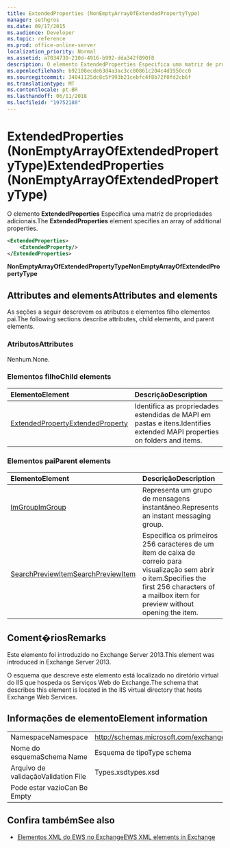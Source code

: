 ```yaml
---
title: ExtendedProperties (NonEmptyArrayOfExtendedPropertyType)
manager: sethgros
ms.date: 09/17/2015
ms.audience: Developer
ms.topic: reference
ms.prod: office-online-server
localization_priority: Normal
ms.assetid: a7034730-210d-4916-b992-dda342f890f8
description: O elemento ExtendedProperties Especifica uma matriz de propriedades adicionais.
ms.openlocfilehash: b92108ecde63d4a3ac3cc80861c204c4d1950cc0
ms.sourcegitcommit: 34041125dc8c5f993b21cebfc4f8b72f0fd2cb6f
ms.translationtype: MT
ms.contentlocale: pt-BR
ms.lasthandoff: 06/11/2018
ms.locfileid: "19752180"
---
```

# <a name="extendedproperties-nonemptyarrayofextendedpropertytype"></a><span data-ttu-id="50f5d-103">ExtendedProperties (NonEmptyArrayOfExtendedPropertyType)</span><span class="sxs-lookup"><span data-stu-id="50f5d-103">ExtendedProperties (NonEmptyArrayOfExtendedPropertyType)</span></span>

<span data-ttu-id="50f5d-104">O elemento **ExtendedProperties** Especifica uma matriz de propriedades adicionais.</span><span class="sxs-lookup"><span data-stu-id="50f5d-104">The **ExtendedProperties** element specifies an array of additional properties.</span></span> 
  
```XML
<ExtendedProperties>
    <ExtendedProperty/>
</ExtendedProperties>
```

 <span data-ttu-id="50f5d-105">**NonEmptyArrayOfExtendedPropertyType**</span><span class="sxs-lookup"><span data-stu-id="50f5d-105">**NonEmptyArrayOfExtendedPropertyType**</span></span>
## <a name="attributes-and-elements"></a><span data-ttu-id="50f5d-106">Attributes and elements</span><span class="sxs-lookup"><span data-stu-id="50f5d-106">Attributes and elements</span></span>

<span data-ttu-id="50f5d-107">As seções a seguir descrevem os atributos e elementos filho elementos pai.</span><span class="sxs-lookup"><span data-stu-id="50f5d-107">The following sections describe attributes, child elements, and parent elements.</span></span>
  
### <a name="attributes"></a><span data-ttu-id="50f5d-108">Atributos</span><span class="sxs-lookup"><span data-stu-id="50f5d-108">Attributes</span></span>

<span data-ttu-id="50f5d-109">Nenhum.</span><span class="sxs-lookup"><span data-stu-id="50f5d-109">None.</span></span>
  
### <a name="child-elements"></a><span data-ttu-id="50f5d-110">Elementos filho</span><span class="sxs-lookup"><span data-stu-id="50f5d-110">Child elements</span></span>

|<span data-ttu-id="50f5d-111">**Elemento**</span><span class="sxs-lookup"><span data-stu-id="50f5d-111">**Element**</span></span>|<span data-ttu-id="50f5d-112">**Descrição**</span><span class="sxs-lookup"><span data-stu-id="50f5d-112">**Description**</span></span>|
|:-----|:-----|
|[<span data-ttu-id="50f5d-113">ExtendedProperty</span><span class="sxs-lookup"><span data-stu-id="50f5d-113">ExtendedProperty</span></span>](extendedproperty.md) <br/> |<span data-ttu-id="50f5d-114">Identifica as propriedades estendidas de MAPI em pastas e itens.</span><span class="sxs-lookup"><span data-stu-id="50f5d-114">Identifies extended MAPI properties on folders and items.</span></span>  <br/> |
   
### <a name="parent-elements"></a><span data-ttu-id="50f5d-115">Elementos pai</span><span class="sxs-lookup"><span data-stu-id="50f5d-115">Parent elements</span></span>

|<span data-ttu-id="50f5d-116">**Elemento**</span><span class="sxs-lookup"><span data-stu-id="50f5d-116">**Element**</span></span>|<span data-ttu-id="50f5d-117">**Descrição**</span><span class="sxs-lookup"><span data-stu-id="50f5d-117">**Description**</span></span>|
|:-----|:-----|
|[<span data-ttu-id="50f5d-118">ImGroup</span><span class="sxs-lookup"><span data-stu-id="50f5d-118">ImGroup</span></span>](imgroup.md) <br/> |<span data-ttu-id="50f5d-119">Representa um grupo de mensagens instantâneo.</span><span class="sxs-lookup"><span data-stu-id="50f5d-119">Represents an instant messaging group.</span></span>  <br/> |
|[<span data-ttu-id="50f5d-120">SearchPreviewItem</span><span class="sxs-lookup"><span data-stu-id="50f5d-120">SearchPreviewItem</span></span>](searchpreviewitem.md) <br/> |<span data-ttu-id="50f5d-121">Especifica os primeiros 256 caracteres de um item de caixa de correio para visualização sem abrir o item.</span><span class="sxs-lookup"><span data-stu-id="50f5d-121">Specifies the first 256 characters of a mailbox item for preview without opening the item.</span></span>  <br/> |
   
## <a name="remarks"></a><span data-ttu-id="50f5d-122">Coment�rios</span><span class="sxs-lookup"><span data-stu-id="50f5d-122">Remarks</span></span>

<span data-ttu-id="50f5d-123">Este elemento foi introduzido no Exchange Server 2013.</span><span class="sxs-lookup"><span data-stu-id="50f5d-123">This element was introduced in Exchange Server 2013.</span></span>
  
<span data-ttu-id="50f5d-124">O esquema que descreve este elemento está localizado no diretório virtual do IIS que hospeda os Serviços Web do Exchange.</span><span class="sxs-lookup"><span data-stu-id="50f5d-124">The schema that describes this element is located in the IIS virtual directory that hosts Exchange Web Services.</span></span>
  
## <a name="element-information"></a><span data-ttu-id="50f5d-125">Informações de elemento</span><span class="sxs-lookup"><span data-stu-id="50f5d-125">Element information</span></span>

|||
|:-----|:-----|
|<span data-ttu-id="50f5d-126">Namespace</span><span class="sxs-lookup"><span data-stu-id="50f5d-126">Namespace</span></span>  <br/> |http://schemas.microsoft.com/exchange/services/2006/types  <br/> |
|<span data-ttu-id="50f5d-127">Nome do esquema</span><span class="sxs-lookup"><span data-stu-id="50f5d-127">Schema Name</span></span>  <br/> |<span data-ttu-id="50f5d-128">Esquema de tipo</span><span class="sxs-lookup"><span data-stu-id="50f5d-128">Type schema</span></span>  <br/> |
|<span data-ttu-id="50f5d-129">Arquivo de validação</span><span class="sxs-lookup"><span data-stu-id="50f5d-129">Validation File</span></span>  <br/> |<span data-ttu-id="50f5d-130">Types.xsd</span><span class="sxs-lookup"><span data-stu-id="50f5d-130">types.xsd</span></span>  <br/> |
|<span data-ttu-id="50f5d-131">Pode estar vazio</span><span class="sxs-lookup"><span data-stu-id="50f5d-131">Can Be Empty</span></span>  <br/> ||
   
## <a name="see-also"></a><span data-ttu-id="50f5d-132">Confira também</span><span class="sxs-lookup"><span data-stu-id="50f5d-132">See also</span></span>



- [<span data-ttu-id="50f5d-133">Elementos XML do EWS no Exchange</span><span class="sxs-lookup"><span data-stu-id="50f5d-133">EWS XML elements in Exchange</span></span>](ews-xml-elements-in-exchange.md)

